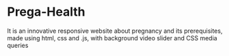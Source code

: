# Prega-Health
It is an innovative responsive website about pregnancy and its prerequisites, made using html, css and .js, with background video slider and CSS media queries
